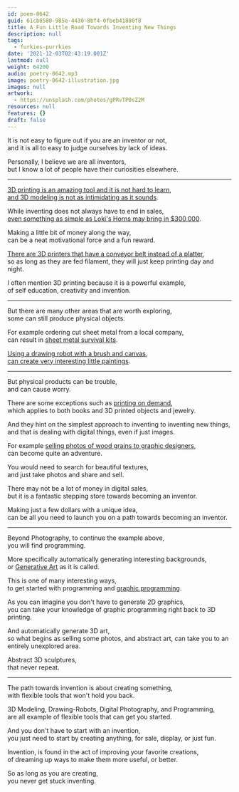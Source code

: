 ```yaml
---
id: poem-0642
guid: 61cb8580-985e-4430-8bf4-0fbeb41880f8
title: A Fun Little Road Towards Inventing New Things
description: null
tags:
  - furkies-purrkies
date: '2021-12-03T02:43:19.001Z'
lastmod: null
weight: 64200
audio: poetry-0642.mp3
image: poetry-0642-illustration.jpg
images: null
artwork:
  - https://unsplash.com/photos/gPRvTP0sZ2M
resources: null
features: {}
draft: false
---
```


It is not easy to figure out if you are an inventor or not,\
and it is all to easy to judge ourselves by lack of ideas.

Personally, I believe we are all inventors,\
but I know a lot of people have their curiosities elsewhere.

---

[3D printing is an amazing tool and it is not hard to learn](https://www.youtube.com/watch?v=03uoodl3mb8),\
[and 3D modeling is not as intimidating as it sounds](https://www.youtube.com/watch?v=TPrnSACiTJ4\&list=PLexwJr_iILK7IkuhEeAYeN7aLV5AAXKa-).

While inventing does not always have to end in sales,\
[even something as simple as Loki's Horns may bring in $300,000](https://www.etsy.com/listing/980726073/golden-trickster-crown-made-in-us-diy).

Making a little bit of money along the way,\
can be a neat motivational force and a fun reward.

[There are 3D printers that have a conveyor belt instead of a platter](https://www.youtube.com/watch?v=iKQ3apn5lbQ),\
so as long as they are fed filament, they will just keep printing day and night.

I often mention 3D printing because it is a powerful example,\
of self education, creativity and invention.

---

But there are many other areas that are worth exploring,\
some can still produce physical objects.

For example ordering cut sheet metal from a local company,\
can result in [sheet metal survival kits](https://www.amazon.com/Survival-Card-Multitool-Bushcraft-Giftable/dp/B08NT2J34M/).

[Using a drawing robot with a brush and canvas](https://www.amazon.com/Router-Drawing-Plotter-Writing-Working/dp/B081B6VZYH),\
[can create very interesting little paintings](https://www.youtube.com/watch?v=8Uo6zFwSO78).

---

But physical products can be trouble,\
and can cause worry.

There are some exceptions such as [printing on demand](https://www.youtube.com/watch?v=qDySIHVt6zA),\
which applies to both books and 3D printed objects and jewelry.

And they hint on the simplest approach to inventing to inventing new things,\
and that is dealing with digital things, even if just images.

For example [selling photos of wood grains to graphic designers](https://creativemarket.com/search?q=wood+textures\&categoryIDs=1),\
can become quite an adventure.

You would need to search for beautiful textures,\
and just take photos and share and sell.

There may not be a lot of money in digital sales,\
but it is a fantastic stepping store towards becoming an inventor.

Making just a few dollars with a unique idea,\
can be all you need to launch you on a path towards becoming an inventor.

---

Beyond Photography, to continue the example above,\
you will find programming.

More specifically automatically generating interesting backgrounds,\
or [Generative Art](https://www.youtube.com/watch?v=5R9eywArFTE) as it is called.

This is one of many interesting ways,\
to get started with programming and [graphic programming](https://www.youtube.com/watch?v=8j0UDiN7my4\&list=PLglp04UYZK_PrN6xWo_nJ-8kzyXDyFUwi).

As you can imagine you don't have to generate 2D graphics,\
you can take your knowledge of graphic programming right back to 3D printing.

And automatically generate 3D art,\
so what begins as selling some photos, and abstract art, can take you to an entirely unexplored area.

Abstract 3D sculptures,\
that never repeat.

---

The path towards invention is about creating something,\
with flexible tools that won't hold you back.

3D Modeling, Drawing-Robots, Digital Photography, and Programming,\
are all example of flexible tools that can get you started.

And you don't have to start with an invention,\
you just need to start by creating anything, for sale, display, or just fun.

Invention, is found in the act of improving your favorite creations,\
of dreaming up ways to make them more useful, or better.

So as long as you are creating,\
you never get stuck inventing.
